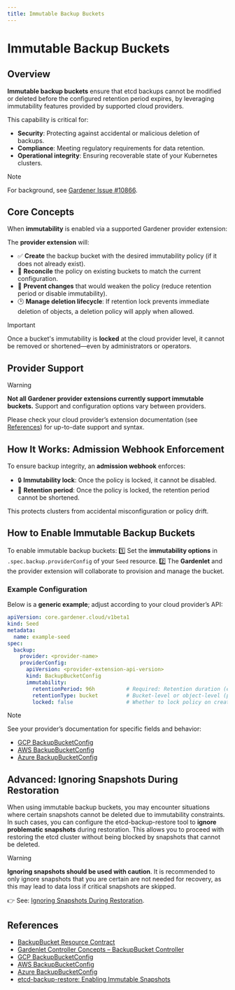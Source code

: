 ```yaml
---
title: Immutable Backup Buckets
---
```


# Immutable Backup Buckets

## Overview

**Immutable backup buckets** ensure that etcd backups cannot be modified or deleted before the configured retention period expires, by leveraging immutability features provided by supported cloud providers.

This capability is critical for:

* **Security**: Protecting against accidental or malicious deletion of backups.
* **Compliance**: Meeting regulatory requirements for data retention.
* **Operational integrity**: Ensuring recoverable state of your Kubernetes clusters.

> [!NOTE]
> For background, see [Gardener Issue #10866](https://github.com/gardener/gardener/issues/10866).

## Core Concepts

When **immutability** is enabled via a supported Gardener provider extension:

The **provider extension** will:

* ✅ **Create** the backup bucket with the desired immutability policy (if it does not already exist).
* 🔄 **Reconcile** the policy on existing buckets to match the current configuration.
* 🚫 **Prevent changes** that would weaken the policy (reduce retention period or disable immutability).
* 🕑 **Manage deletion lifecycle**: If retention lock prevents immediate deletion of objects, a deletion policy will apply when allowed.

> [!IMPORTANT]
> Once a bucket's immutability is **locked** at the cloud provider level, it cannot be removed or shortened—even by administrators or operators.

## Provider Support
> [!WARNING]
> **Not all Gardener provider extensions currently support immutable buckets.**
Support and configuration options vary between providers.

Please check your cloud provider’s extension documentation (see [References](#references)) for up-to-date support and syntax.

## How It Works: Admission Webhook Enforcement

To ensure backup integrity, an **admission webhook** enforces:

* 🔒 **Immutability lock**: Once the policy is locked, it cannot be disabled.
* 📅 **Retention period**: Once the policy is locked, the retention period cannot be shortened.

This protects clusters from accidental misconfiguration or policy drift.

## How to Enable Immutable Backup Buckets

To enable immutable backup buckets:
1️⃣ Set the **immutability options** in `.spec.backup.providerConfig` of your `Seed` resource.
2️⃣ The **Gardenlet** and the provider extension will collaborate to provision and manage the bucket.

### Example Configuration

Below is a **generic example**; adjust according to your cloud provider’s API:

```yaml
apiVersion: core.gardener.cloud/v1beta1
kind: Seed
metadata:
  name: example-seed
spec:
  backup:
    provider: <provider-name>
    providerConfig:
      apiVersion: <provider-extension-api-version>
      kind: BackupBucketConfig
      immutability:
        retentionPeriod: 96h          # Required: Retention duration (e.g., 96h)
        retentionType: bucket         # Bucket-level or object-level (provider-specific)
        locked: false                 # Whether to lock policy on creation (recommended: true for production)
```

> [!NOTE]
> See your provider’s documentation for specific fields and behavior:
>
> * [GCP BackupBucketConfig](https://github.com/gardener/gardener-extension-provider-gcp/blob/master/docs/usage/usage.md#backupbucketconfig)
> * [AWS BackupBucketConfig](https://github.com/gardener/gardener-extension-provider-aws/blob/master/docs/usage/usage.md#backupbucketconfig)
> * [Azure BackupBucketConfig](https://github.com/gardener/gardener-extension-provider-azure/blob/master/docs/usage/usage.md#backupbucketconfig)


## Advanced: Ignoring Snapshots During Restoration

When using immutable backup buckets, you may encounter situations where certain snapshots cannot be deleted due to immutability constraints. In such cases, you can configure the etcd-backup-restore tool to **ignore problematic snapshots** during restoration.
This allows you to proceed with restoring the etcd cluster without being blocked by snapshots that cannot be deleted.

> [!WARNING]
> **Ignoring snapshots should be used with caution**. It is recommended to only ignore snapshots that you are certain are not needed for recovery, as this may lead to data loss if critical snapshots are skipped.

👉 See: [Ignoring Snapshots During Restoration](https://github.com/gardener/etcd-backup-restore/blob/master/docs/usage/enabling_immutable_snapshots.md#ignoring-snapshots-during-restoration).


## References

* [BackupBucket Resource Contract](../extensions/resources/backupbucket.md)
* [Gardenlet Controller Concepts – BackupBucket Controller](../concepts/gardenlet.md#backupbucket-controller)
* [GCP BackupBucketConfig](https://github.com/gardener/gardener-extension-provider-gcp/blob/master/docs/usage/usage.md#backupbucketconfig)
* [AWS BackupBucketConfig](https://github.com/gardener/gardener-extension-provider-aws/blob/master/docs/usage/usage.md#backupbucketconfig)
* [Azure BackupBucketConfig](https://github.com/gardener/gardener-extension-provider-azure/blob/master/docs/usage/usage.md#backupbucketconfig)
* [etcd-backup-restore: Enabling Immutable Snapshots](https://github.com/gardener/etcd-backup-restore/blob/master/docs/usage/enabling_immutable_snapshots.md)
